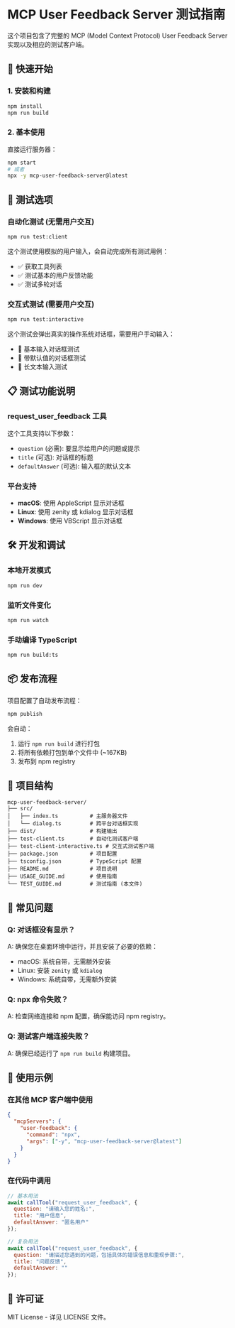 # MCP User Feedback Server 测试指南

这个项目包含了完整的 MCP (Model Context Protocol) User Feedback Server 实现以及相应的测试客户端。

## 🚀 快速开始

### 1. 安装和构建
```bash
npm install
npm run build
```

### 2. 基本使用
直接运行服务器：
```bash
npm start
# 或者
npx -y mcp-user-feedback-server@latest
```

## 🧪 测试选项

### 自动化测试 (无需用户交互)
```bash
npm run test:client
```
这个测试使用模拟的用户输入，会自动完成所有测试用例：
- ✅ 获取工具列表
- ✅ 测试基本的用户反馈功能
- ✅ 测试多轮对话

### 交互式测试 (需要用户交互)
```bash
npm run test:interactive
```
这个测试会弹出真实的操作系统对话框，需要用户手动输入：
- 🔹 基本输入对话框测试
- 🔹 带默认值的对话框测试  
- 🔹 长文本输入测试

## 📋 测试功能说明

### request_user_feedback 工具
这个工具支持以下参数：
- `question` (必需): 要显示给用户的问题或提示
- `title` (可选): 对话框的标题
- `defaultAnswer` (可选): 输入框的默认文本

### 平台支持
- **macOS**: 使用 AppleScript 显示对话框
- **Linux**: 使用 zenity 或 kdialog 显示对话框
- **Windows**: 使用 VBScript 显示对话框

## 🛠️ 开发和调试

### 本地开发模式
```bash
npm run dev
```

### 监听文件变化
```bash
npm run watch
```

### 手动编译 TypeScript
```bash
npm run build:ts
```

## 📦 发布流程

项目配置了自动发布流程：
```bash
npm publish
```

会自动：
1. 运行 `npm run build` 进行打包
2. 将所有依赖打包到单个文件中 (~167KB)
3. 发布到 npm registry

## 🔧 项目结构

```
mcp-user-feedback-server/
├── src/
│   ├── index.ts          # 主服务器文件
│   └── dialog.ts         # 跨平台对话框实现
├── dist/                 # 构建输出
├── test-client.ts        # 自动化测试客户端
├── test-client-interactive.ts # 交互式测试客户端
├── package.json          # 项目配置
├── tsconfig.json         # TypeScript 配置
├── README.md             # 项目说明
├── USAGE_GUIDE.md        # 使用指南
└── TEST_GUIDE.md         # 测试指南 (本文件)
```

## 🐛 常见问题

### Q: 对话框没有显示？
A: 确保您在桌面环境中运行，并且安装了必要的依赖：
- macOS: 系统自带，无需额外安装
- Linux: 安装 `zenity` 或 `kdialog`
- Windows: 系统自带，无需额外安装

### Q: npx 命令失败？
A: 检查网络连接和 npm 配置，确保能访问 npm registry。

### Q: 测试客户端连接失败？
A: 确保已经运行了 `npm run build` 构建项目。

## 🎯 使用示例

### 在其他 MCP 客户端中使用
```json
{
  "mcpServers": {
    "user-feedback": {
      "command": "npx",
      "args": ["-y", "mcp-user-feedback-server@latest"]
    }
  }
}
```

### 在代码中调用
```javascript
// 基本用法
await callTool("request_user_feedback", {
  question: "请输入您的姓名:",
  title: "用户信息",
  defaultAnswer: "匿名用户"
});

// 复杂用法
await callTool("request_user_feedback", {
  question: "请描述您遇到的问题，包括具体的错误信息和重现步骤:",
  title: "问题反馈",
  defaultAnswer: ""
});
```

## 📄 许可证

MIT License - 详见 LICENSE 文件。 